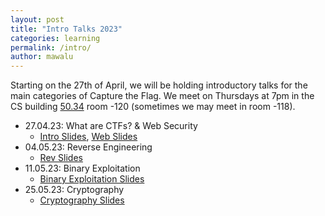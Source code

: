 ```yaml
---
layout: post
title: "Intro Talks 2023"
categories: learning
permalink: /intro/
author: mawalu
---
```


Starting on the 27th of April, we will be holding introductory talks for the main categories of Capture the Flag.
We meet on Thursdays at 7pm in the CS building [50.34](https://www.kit.edu/campusplan/) room -120 (sometimes we may meet in room -118).

 * 27.04.23: What are CTFs? & Web Security
    * [Intro Slides](/talks/2023-04-27-intro/slides.pdf), [Web Slides](/talks/2023-04-27-webintro/slides.pdf)
 * 04.05.23: Reverse Engineering
    * [Rev Slides](https://wachter-space.de/revintro_talk/)
 * 11.05.23: Binary Exploitation
    * [Binary Exploitation Slides](/talks/2023-05-11-binexploitintro/slides.pdf)
 * 25.05.23: Cryptography
    * [Cryptography Slides](/talks/2023-05-25-cryptointro/slides.pdf)

